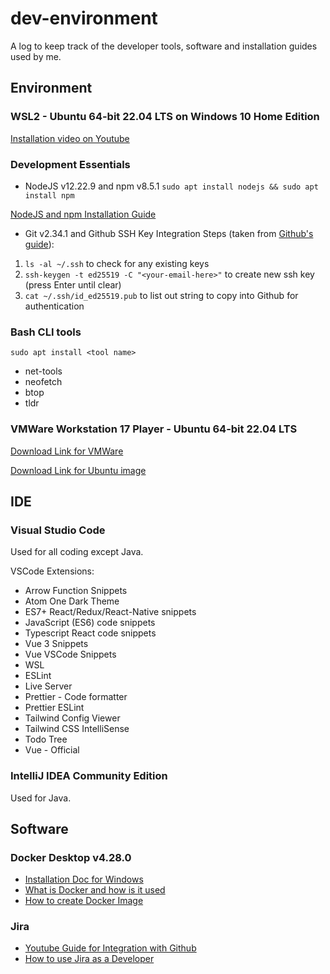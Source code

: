 # dev-environment
A log to keep track of the developer tools, software and installation guides used by me.

## Environment
### WSL2 - Ubuntu 64-bit 22.04 LTS on Windows 10 Home Edition
[Installation video on Youtube](https://www.youtube.com/watch?v=1ap3hL-UR9I)
### Development Essentials
- NodeJS v12.22.9 and npm v8.5.1 `sudo apt install nodejs && sudo apt install npm`

[NodeJS and npm Installation Guide](https://www.hostinger.com/tutorials/how-to-install-node-ubuntu?ppc_campaign=google_search_generic_hosting_all&bidkw=defaultkeyword&lo=9062548&gad_source=1&gclid=CjwKCAjw7-SvBhB6EiwAwYdCAUvfJ0Tg9ddFReM4HACjmKJM-HASTYRalrGYdlicyvnCLcaGuA1nAxoCP8AQAvD_BwE)

- Git v2.34.1 and Github
SSH Key Integration Steps (taken from [Github's guide](https://docs.github.com/en/authentication/connecting-to-github-with-ssh/checking-for-existing-ssh-keys)):
1. `ls -al ~/.ssh` to check for any existing keys
2. `ssh-keygen -t ed25519 -C "<your-email-here>"` to create new ssh key (press Enter until clear)
3. `cat ~/.ssh/id_ed25519.pub` to list out string to copy into Github for authentication


### Bash CLI tools
`sudo apt install <tool name>`
- net-tools
- neofetch
- btop
- tldr
### VMWare Workstation 17 Player - Ubuntu 64-bit 22.04 LTS
[Download Link for VMWare](https://www.vmware.com/products/workstation-player/workstation-player-evaluation.html.html)

[Download Link for Ubuntu image](https://ubuntu.com/download/desktop)

## IDE
### Visual Studio Code
Used for all coding except Java.

VSCode Extensions:
- Arrow Function Snippets
- Atom One Dark Theme
- ES7+ React/Redux/React-Native snippets
- JavaScript (ES6) code snippets
- Typescript React code snippets
- Vue 3 Snippets
- Vue VSCode Snippets
- WSL
- ESLint
- Live Server
- Prettier - Code formatter
- Prettier ESLint
- Tailwind Config Viewer
- Tailwind CSS IntelliSense
- Todo Tree
- Vue - Official

### IntelliJ IDEA Community Edition
Used for Java.

## Software
### Docker Desktop v4.28.0
- [Installation Doc for Windows](https://docs.docker.com/desktop/install/windows-install/)
- [What is Docker and how is it used](https://www.youtube.com/watch?v=Nm1tfmZDqo8)
- [How to create Docker Image](https://www.youtube.com/watch?v=EKaGsShRXNY)
### Jira
- [Youtube Guide for Integration with Github](https://www.youtube.com/watch?v=u6RsQmlX4j0)
- [How to use Jira as a Developer](https://www.youtube.com/watch?v=pLLH0dVFDvc)
